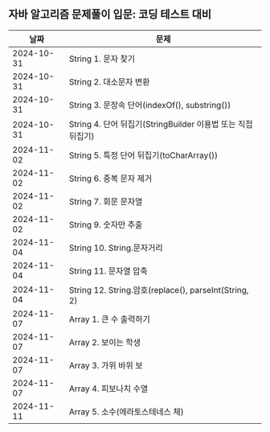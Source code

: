 ## 자바 알고리즘 문제풀이 입문: 코딩 테스트 대비

| 날짜         | 문제                                                  |
|------------|-----------------------------------------------------|
| 2024-10-31 | String 1. 문자 찾기                                     |
| 2024-10-31 | String 2. 대소문자 변환                                   |
| 2024-10-31 | String 3. 문장속 단어(indexOf(), substring())            |
| 2024-10-31 | String 4. 단어 뒤집기(StringBuilder 이용법 또는 직접뒤집기)        |
| 2024-11-02 | String 5. 특정 단어 뒤집기(toCharArray())                  |
| 2024-11-02 | String 6. 중복 문자 제거                                  |
| 2024-11-02 | String 7. 회문 문자열                                    |
| 2024-11-02 | String 9. 숫자만 추출                                    |
| 2024-11-04 | String 10. String.문자거리                              |
| 2024-11-04 | String 11. 문자열 압축                                   |
| 2024-11-04 | String 12. String.암호(replace(), parseInt(String, 2) |
| 2024-11-07 | Array 1. 큰 수 출력하기                                   |
| 2024-11-07 | Array 2. 보이는 학생                                     |
| 2024-11-07 | Array 3. 가위 바위 보                                    |
| 2024-11-07 | Array 4. 피보나치 수열                                    |
| 2024-11-11 | Array 5. 소수(에라토스테네스 체)                              |